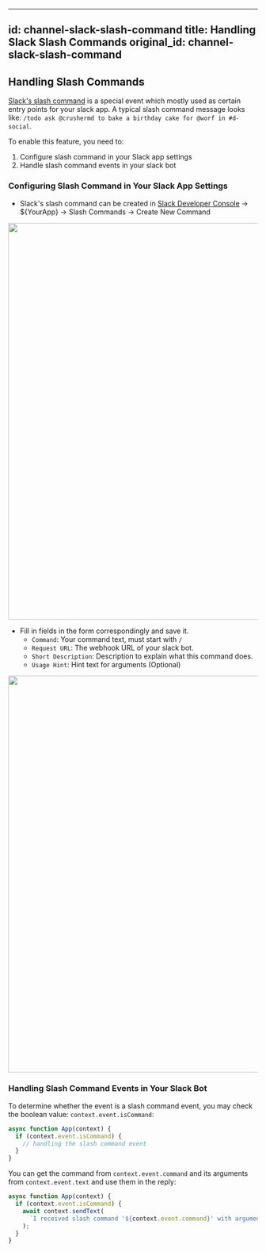 
---
id: channel-slack-slash-command
title: Handling Slack Slash Commands
original_id: channel-slack-slash-command
---

## Handling Slash Commands

[Slack's slash command](https://api.slack.com/interactivity/slash-commands) is a special event which mostly used as certain entry points for your slack app. A typical slash command message looks like: `/todo ask @crushermd to bake a birthday cake for @worf in #d-social`.

To enable this feature, you need to:

1. Configure slash command in your Slack app settings
2. Handle slash command events in your slack bot

### Configuring Slash Command in Your Slack App Settings

- Slack's slash command can be created in [Slack Developer Console](https://api.slack.com/apps) → \${YourApp} → Slash Commands → Create New Command

<p><img width="800" src="https://user-images.githubusercontent.com/4010549/74177974-bdf42480-4c75-11ea-9dc0-ba744ed9e134.png"/></p>

- Fill in fields in the form correspondingly and save it.
  - `Command`: Your command text, must start with `/`
  - `Request URL`: The webhook URL of your slack bot.
  - `Short Description`: Description to explain what this command does.
  - `Usage Hint`: Hint text for arguments (Optional)

<p><img width="800" src="https://user-images.githubusercontent.com/4010549/74179896-53dd7e80-4c79-11ea-83f8-01f84ca38fae.png"/></p>

### Handling Slash Command Events in Your Slack Bot

To determine whether the event is a slash command event, you may check the boolean value: `context.event.isCommand`:

```js
async function App(context) {
  if (context.event.isCommand) {
    // handling the slash command event
  }
}
```

You can get the command from `context.event.command` and its arguments from `context.event.text` and use them in the reply:

```js
async function App(context) {
  if (context.event.isCommand) {
    await context.sendText(
      `I received slash command '${context.event.command}' with arguments: '${context.event.text}'`
    );
  }
}
```